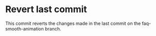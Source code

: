 # Revert last commit

This commit reverts the changes made in the last commit on the faq-smooth-animation branch.